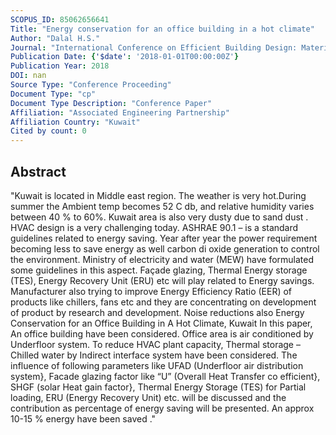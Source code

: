 ```yaml
---
SCOPUS_ID: 85062656641
Title: "Energy conservation for an office building in a hot climate"
Author: "Dalal H.S."
Journal: "International Conference on Efficient Building Design: Material and HVAC Equipment Technologies"
Publication Date: {'$date': '2018-01-01T00:00:00Z'}
Publication Year: 2018
DOI: nan
Source Type: "Conference Proceeding"
Document Type: "cp"
Document Type Description: "Conference Paper"
Affiliation: "Associated Engineering Partnership"
Affiliation Country: "Kuwait"
Cited by count: 0
---
```


## Abstract
"Kuwait is located in Middle east region. The weather is very hot.During summer the Ambient temp becomes 52 C db, and relative humidity varies between 40 % to 60%. Kuwait area is also very dusty due to sand dust . HVAC design is a very challenging today. ASHRAE 90.1 – is a standard guidelines related to energy saving. Year after year the power requirement becoming less to save energy as well carbon di oxide generation to control the environment. Ministry of electricity and water (MEW) have formulated some guidelines in this aspect. Façade glazing, Thermal Energy storage (TES), Energy Recovery Unit (ERU) etc will play related to Energy savings. Manufacturer also trying to improve Energy Efficiency Ratio (EER) of products like chillers, fans etc and they are concentrating on development of product by research and development. Noise reductions also Energy Conservation for an Office Building in A Hot Climate, Kuwait In this paper, An office building have been considered. Office area is air conditioned by Underfloor system. To reduce HVAC plant capacity, Thermal storage – Chilled water by Indirect interface system have been considered. The influence of following parameters like UFAD (Underfloor air distribution system}, Facade glazing factor like “U” (Overall Heat Transfer co efficient}, SHGF (solar Heat gain factor}, Thermal Energy Storage (TES) for Partial loading, ERU (Energy Recovery Unit) etc. will be discussed and the contribution as percentage of energy saving will be presented. An approx 10-15 % energy have been saved ."

